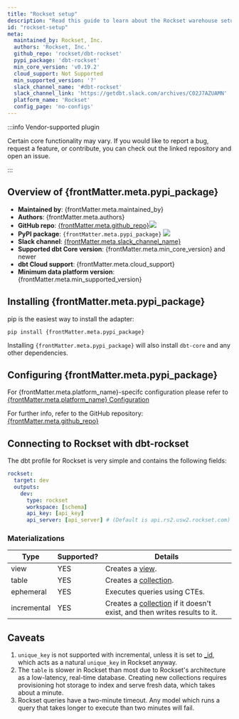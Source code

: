 ```yaml
---
title: "Rockset setup"
description: "Read this guide to learn about the Rockset warehouse setup in dbt."
id: "rockset-setup"
meta:
  maintained_by: Rockset, Inc.
  authors: 'Rockset, Inc.'
  github_repo: 'rockset/dbt-rockset'
  pypi_package: 'dbt-rockset'
  min_core_version: 'v0.19.2'
  cloud_support: Not Supported
  min_supported_version: '?'
  slack_channel_name: '#dbt-rockset'
  slack_channel_link: 'https://getdbt.slack.com/archives/C02J7AZUAMN'
  platform_name: 'Rockset'
  config_page: 'no-configs'
---
```


:::info Vendor-supported plugin

Certain core functionality may vary. If you would like to report a bug, request a feature, or contribute, you can check out the linked repository and open an issue.

:::

<h2> Overview of {frontMatter.meta.pypi_package} </h2>

<ul>
    <li><strong>Maintained by</strong>: {frontMatter.meta.maintained_by}</li>
    <li><strong>Authors</strong>: {frontMatter.meta.authors}</li>
    <li><strong>GitHub repo</strong>: <a href={`https://github.com/${frontMatter.meta.github_repo}`}>{frontMatter.meta.github_repo}</a><a href={`https://github.com/${frontMatter.meta.github_repo}`}><img src={`https://img.shields.io/github/stars/${frontMatter.meta.github_repo}?style=for-the-badge`}/></a></li>
    <li><strong>PyPI package</strong>: <code>{frontMatter.meta.pypi_package}</code> <a href={`https://badge.fury.io/py/${frontMatter.meta.pypi_package}`}><img src={`https://badge.fury.io/py/${frontMatter.meta.pypi_package}.svg`}/></a></li>
    <li><strong>Slack channel</strong>: <a href={frontMatter.meta.slack_channel_link}>{frontMatter.meta.slack_channel_name}</a></li>
    <li><strong>Supported dbt Core version</strong>: {frontMatter.meta.min_core_version} and newer</li>
    <li><strong>dbt Cloud support</strong>: {frontMatter.meta.cloud_support}</li>
    <li><strong>Minimum data platform version</strong>: {frontMatter.meta.min_supported_version}</li>
    </ul>


<h2> Installing {frontMatter.meta.pypi_package} </h2>

pip is the easiest way to install the adapter:

<code>pip install {frontMatter.meta.pypi_package}</code>

<p>Installing <code>{frontMatter.meta.pypi_package}</code> will also install <code>dbt-core</code> and any other dependencies.</p>

<h2> Configuring {frontMatter.meta.pypi_package} </h2>

<p>For {frontMatter.meta.platform_name}-specifc configuration please refer to <a href={frontMatter.meta.config_page}>{frontMatter.meta.platform_name} Configuration</a> </p>

<p>For further info, refer to the GitHub repository: <a href={`https://github.com/${frontMatter.meta.github_repo}`}>{frontMatter.meta.github_repo}</a></p>

## Connecting to Rockset with **dbt-rockset**

The dbt profile for Rockset is very simple and contains the following fields:

<File name='profiles.yml'>

```yaml
rockset:
  target: dev
  outputs:
    dev:
      type: rockset
      workspace: [schema]
      api_key: [api_key]
      api_server: [api_server] # (Default is api.rs2.usw2.rockset.com)
```

</File>

### Materializations

Type | Supported? | Details
-----|------------|----------------
view | YES | Creates a [view](https://rockset.com/docs/views/#gatsby-focus-wrapper).
table | YES | Creates a [collection](https://rockset.com/docs/collections/#gatsby-focus-wrapper).
ephemeral | YES | Executes queries using CTEs.
incremental | YES | Creates a [collection](https://rockset.com/docs/collections/#gatsby-focus-wrapper) if it doesn't exist, and then writes results to it.

## Caveats
1. `unique_key` is not supported with incremental, unless it is set to [_id](https://rockset.com/docs/special-fields/#the-_id-field), which acts as a natural `unique_key` in Rockset anyway.
2. The `table` <Term id="materialization" /> is slower in Rockset than most due to Rockset's architecture as a low-latency, real-time database. Creating new collections requires provisioning hot storage to index and serve fresh data, which takes about a minute.
3. Rockset queries have a two-minute timeout. Any model which runs a query that takes longer to execute than two minutes will fail.
